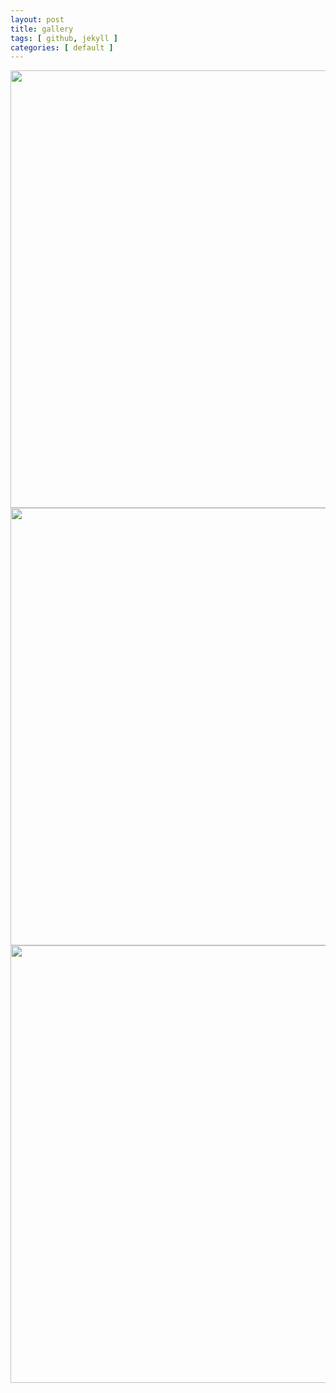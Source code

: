 ```yaml
---
layout: post
title: gallery
tags: [ github, jekyll ]
categories: [ default ]
---
```


<a class="blog_2015_10_13" href="{{ site.baseurl }}images/atom_editor.jpg" title="atom_editor" alt="github  atom_editor">
<img src="{{ site.baseurl }}images/atom_editor.jpg" width="700">
</a>

<a class="blog_2015_10_13" href="{{ site.baseurl }}images/2015_10_15_cap.jpg">
<img src="{{ site.baseurl }}images/2015_10_15_cap.jpg" width="700">
</a>

<a class="blog_2015_10_13" href="{{ site.baseurl }}images/2015_10_13_cap.jpg">
<img src="{{ site.baseurl }}images/2015_10_13_cap.jpg" width="700">
</a>

<script src="https://gist.github.com/ir-norn/391c961bc726bcca3c6f.js"></script>
